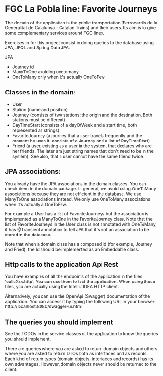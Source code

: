 # FGC La Pobla line: Favorite Journeys

The domain of the application is the public transportation (Ferrocarrils de la Generalitat de Catalunya - Catalan
Trains) and their users.
Its aim is to give some complementary services around FGC lines.

Exercises in for this project consist in doing queries to the database using JPA, JPQL and Spring Data JPA.

JPA

* Journey id
* ManyToOne avoiding onetomany
* OneToMany only when it's actually OneToFew

## Classes in the domain:

* User
* Station (name and position)
* Journey (consists of two stations: the origin and the destination. Both stations must be different)
* DayTimeStart (consists of a dayOfWeek and a start time, both represented as strings)
* FavoriteJourney (a journey that a user travels frequently and the moment he uses it: consists of a Journey and a list
  of DayTimeStart)
* Friend (a user, existing as a user in the system, that declares who are her friends. The later ara just string names
  that don't need to be in the system).
  See also, that a user cannot have the same friend twice.

## JPA associations:

You already have the JPA associations in the domain classes. You can check them in the domain package. In general, we
avoid using OneToMany associations because they are not efficient in the database.
We use ManyToOne associations instead. We only use OneToMany associations when it's actually a OneToFew.

For example a User has a list of FavoriteJourneys but the association is implemented as a ManyToOne in the
FavoriteJourney class. Note that the
list of FavoriteJourneys in the User class is not annotated with OneToMany, it has @Transient annotation to tell JPA
that it's not an association
to be stored in the database.

Note that when a domain class has a composed id (for exemple, Journey and Fried), the Id should be implemented as an
Embeddable class.

## Http calls to the application Api Rest

You have examples of all the endpoints of the application in the files 'callsXxx.http'. You can use them to test the
application.
When using these files, you are actually using the IntelliJ IDEA HTTP client.

Alternatively, you can use the OpenApi (Swagger) documentation of the application. You can access it by typing the
following URL in your browser:
http://localhost:8080/swagger-ui.html

## The queries you should implement

See the TODOs in the service classes ot the application to know the queries you should implement.

There are queries where you are asked to return domain objects and others where you are asked to return DTOs both as
interfaces and as records.
Each kind of return types (domain objects, interfaces and records) has its own advantages. However, domain objects never
should be returned to the client.


